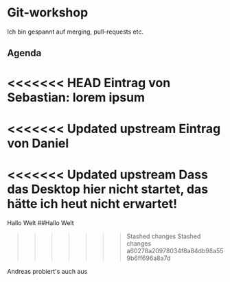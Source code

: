 # Git-workshop

Ich bin gespannt auf merging, pull-requests etc.

## Agenda

<<<<<<< HEAD
Eintrag von Sebastian: lorem ipsum
=======
<<<<<<< Updated upstream
Eintrag von Daniel
=======
<<<<<<< Updated upstream
Dass das Desktop hier nicht startet,
das hätte ich heut nicht erwartet!
=======
Hallo Welt
##Hallo Welt
>>>>>>> Stashed changes
>>>>>>> Stashed changes
>>>>>>> a60278a20978034f8a84db98a559b6ff696a8a7d


Andreas probiert's auch aus
